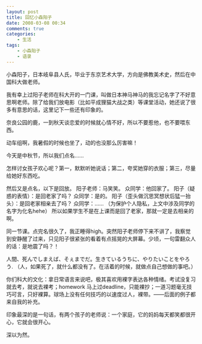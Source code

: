 ```yaml
---
layout: post
title: 回忆小森阳子
date: 2008-03-08 00:34
comments: true
categories: 
    - 生活
tags: 
    - 小森阳子
    - 语录
---
```


小森阳子，日本岐阜县人氏，毕业于东京艺术大学，方向是佛教美术史，然后在中国科大做老师。

我有幸上过阳子老师在科大开的一门课，叫做日本神马神马的我忘记名字了不好意思啊老师。除了给我们放电影（比如平成狸猫大战之类）等课堂活动，她还说了很多有意思的话，这里记下一些还有印象的。

奈良公园的鹿，一到秋天谈恋爱的时候就心情不好，所以不要惹他，也不要喂东西。

动车组啊，我暑假的时候也坐了，动的也没那么厉害嘛！

今天是中秋节，所以我们点名……

怎样讨女孩子欢心呢？第一，默默听她说话；第二，夸奖她穿的衣服；第三，尽量给她好东西吃。

然后又是点名，以下是回放。
阳子老师：马笑笑。
众同学：他回家了。
阳子（疑惑的表情）：是回老家了吗？
众同学：是的。
阳子（歪头做沉思冥想状后猛一抬头）：是回老家相亲去了吗？
众同学：……
（为保护个人隐私，上文中涉及同学的名字为化名hehe）
所以如果学生不是在上课而是回了老家，那就一定是去相亲的啊。

同一节课。点完名很久了，我正睡得high。突然阳子老师停下来不讲了，我察觉到安静醒了过来，只见阳子很紧张的看着有点摇晃的大屏幕。少顷，一句雷翻众人的话：是地震了吗？！


人間、死んでしまえば、そぇまでだ。生きているうちに、やりたいことをやろう.
（人，如果死了，就什么都没有了。在活着的时候，就做点自己想做的事吧。）

你们科大的文化：拿日常语言来说吧，极其喜欢用裸字表达各种情绪。考试没复习就去考，就说去裸考；homework 马上过deadline，只能裸抄；一道习题毫无技巧可言，只好裸算。球场上没有任何技巧的以速度过人，裸带。——后面的例子都来自我的补充。

印象最深的是一句话，有两个孩子的老师说：一个家庭，它的妈妈每天都笑都很开心，它就会很开心。

深以为然。
